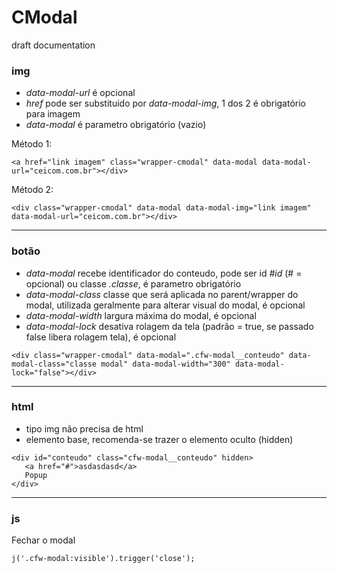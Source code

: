 # CModal

draft documentation

### img

* _data-modal-url_ é opcional
* _href_ pode ser substituido por _data-modal-img_, 1 dos 2 é obrigatório para imagem
* _data-modal_ é parametro obrigatório (vazio)

Método 1:
```
<a href="link imagem" class="wrapper-cmodal" data-modal data-modal-url="ceicom.com.br"></div>
```
Método 2:
```
<div class="wrapper-cmodal" data-modal data-modal-img="link imagem" data-modal-url="ceicom.com.br"></div>
```

---

### botão

* _data-modal_ recebe identificador do conteudo, pode ser id _#id_ (# = opcional) ou classe _.classe_, é parametro obrigatório
* _data-modal-class_ classe que será aplicada no parent/wrapper do modal, utilizada geralmente para alterar visual do modal, é opcional
* _data-modal-width_ largura máxima do modal, é opcional
* _data-modal-lock_ desativa rolagem da tela (padrão = true, se passado false libera rolagem tela), é opcional

```
<div class="wrapper-cmodal" data-modal=".cfw-modal__conteudo" data-modal-class="classe modal" data-modal-width="300" data-modal-lock="false"></div>
```

---

### html

* tipo img não precisa de html
* elemento base, recomenda-se trazer o elemento oculto (hidden)

```
<div id="conteudo" class="cfw-modal__conteudo" hidden>
   <a href="#">asdasdasd</a>
   Popup
</div>
```

---

### js

Fechar o modal

```
j('.cfw-modal:visible').trigger('close');
```
